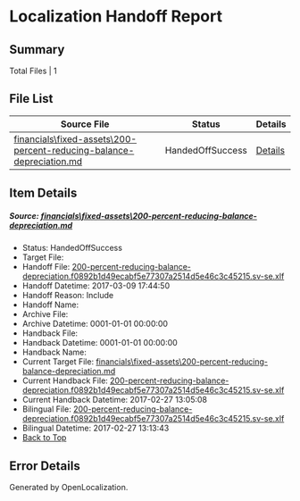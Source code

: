 # <a name='report-top'></a> Localization Handoff Report

## Summary
 Total Files | 1

## File List
 Source File | Status | Details 
 ----------- | ------ | ------- 
 [financials\fixed-assets\200-percent-reducing-balance-depreciation.md](https://github.com/OpenLocalizationTestOrg/AX-Docs-Sandbox/blob/5f3bce1c1a1b7ee6732ab57cad422663ba576794/financials/fixed-assets/200-percent-reducing-balance-depreciation.md) | HandedOffSuccess | [Details](#83bf685ff7820dad85152b1f2bab1eccf1ea92be2691)

## Item Details
##### <a name='83bf685ff7820dad85152b1f2bab1eccf1ea92be2691'></a> Source: [financials\fixed-assets\200-percent-reducing-balance-depreciation.md](https://github.com/OpenLocalizationTestOrg/AX-Docs-Sandbox/blob/5f3bce1c1a1b7ee6732ab57cad422663ba576794/financials/fixed-assets/200-percent-reducing-balance-depreciation.md)
* Status: HandedOffSuccess
* Target File: 
* Handoff File: [200-percent-reducing-balance-depreciation.f0892b1d49ecabf5e77307a2514d5e46c3c45215.sv-se.xlf](https://github.com/OpenLocalizationTestOrg/AX-Docs-Sandbox.handoff/blob/1ac04fd5e5e2f95c373ad0a848529e97cbebd0d9/ol-handoff/OpenLocalizationTestOrg/AX-Docs-Sandbox.sv-se/master/basic/200-percent-reducing-balance-depreciation.f0892b1d49ecabf5e77307a2514d5e46c3c45215.sv-se.xlf)
* Handoff Datetime: 2017-03-09 17:44:50
* Handoff Reason: Include
* Handoff Name: 
* Archive File: 
* Archive Datetime: 0001-01-01 00:00:00
* Handback File: 
* Handback Datetime: 0001-01-01 00:00:00
* Handback Name: 
* Current Target File: [financials\fixed-assets\200-percent-reducing-balance-depreciation.md](https://github.com/OpenLocalizationTestOrg/AX-Docs-Sandbox.sv-se/blob/43d07d17225d47a5a0681f7e9dd6d2f32b20bbd0/financials/fixed-assets/200-percent-reducing-balance-depreciation.md)
* Current Handback File: [200-percent-reducing-balance-depreciation.f0892b1d49ecabf5e77307a2514d5e46c3c45215.sv-se.xlf](https://github.com/OpenLocalizationTestOrg/AX-Docs-Sandbox.handback/blob/0f1b6517e8c515089b00d348ec6228a8cdf5f756/ol-handback/OpenLocalizationTestOrg/AX-Docs-Sandbox.sv-se/master/basic/200-percent-reducing-balance-depreciation.f0892b1d49ecabf5e77307a2514d5e46c3c45215.sv-se.xlf)
* Current Handback Datetime: 2017-02-27 13:05:08
* Bilingual File: [200-percent-reducing-balance-depreciation.f0892b1d49ecabf5e77307a2514d5e46c3c45215.sv-se.xlf](https://github.com/OpenLocalizationTestOrg/AX-Docs-Sandbox.handback/blob/0f1b6517e8c515089b00d348ec6228a8cdf5f756/ol-handback/OpenLocalizationTestOrg/AX-Docs-Sandbox.sv-se/master/basic/200-percent-reducing-balance-depreciation.f0892b1d49ecabf5e77307a2514d5e46c3c45215.sv-se.xlf)
* Bilingual Datetime: 2017-02-27 13:13:43
* [Back to Top](#report-top)


## Error Details

Generated by OpenLocalization.
